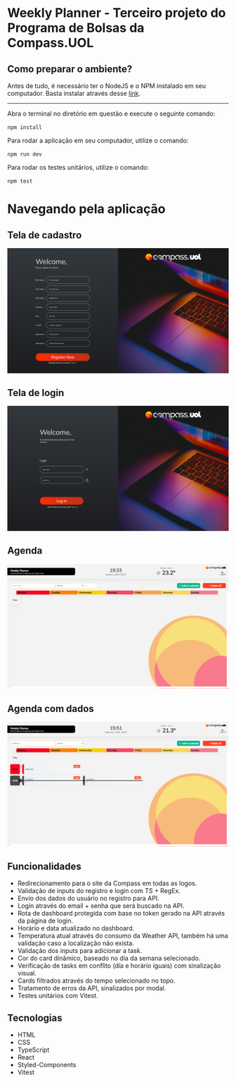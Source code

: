 # Weekly Planner - Terceiro projeto do Programa de Bolsas da Compass.UOL

## Como preparar o ambiente?

Antes de tudo, é necessário ter o NodeJS e o NPM instalado em seu computador. Basta instalar através desse <a href="https://nodejs.org/en/">link</a>.

---

Abra o terminal no diretório em questão e execute o seguinte comando:

```
npm install
```

Para rodar a aplicação em seu computador, utilize o comando:

```
npm run dev
```

Para rodar os testes unitários, utilize o comando:

```
npm test
```

# Navegando pela aplicação

## Tela de cadastro

<img src="./src/assets/readme/register.png" />

## Tela de login

<img src="./src/assets/readme/login.png" />

## Agenda

<img src="./src/assets/readme/planner.png" />

## Agenda com dados

<img src="./src/assets/readme/plannerWithData.png" />

## Funcionalidades

<ul>
    <li>Redirecionamento para o site da Compass em todas as logos.</li>
    <li>Validação de inputs do registro e login com TS + RegEx.</li>
    <li>Envio dos dados do usuário no registro para API.</li>
    <li>Login através do email + senha que será buscado na API. </li>
    <li>Rota de dashboard protegida com base no token gerado na API através da página de login.</li>
    <li>Horário e data atualizado no dashboard.</li>
    <li>Temperatura atual através do consumo da Weather API, também há uma validação caso a localização não exista.</li>
    <li>Validação dos inputs para adicionar a task.</li>
    <li>Cor do card dinâmico, baseado no dia da semana selecionado.</li>
    <li>Verificação de tasks em conflito (dia e horário iguais) com sinalização visual.</li>
    <li>Cards filtrados através do tempo selecionado no topo.</li>
    <li>Tratamento de erros da API, sinalizados por modal.</li>
    <li>Testes unitários com Vitest.</li>
</ul>

## Tecnologias

<ul>
<li>HTML</li>
<li>CSS</li>
<li>TypeScript</li>
<Li>React</li>
<li>Styled-Components</li>
<li>Vitest</li>
</ul>
